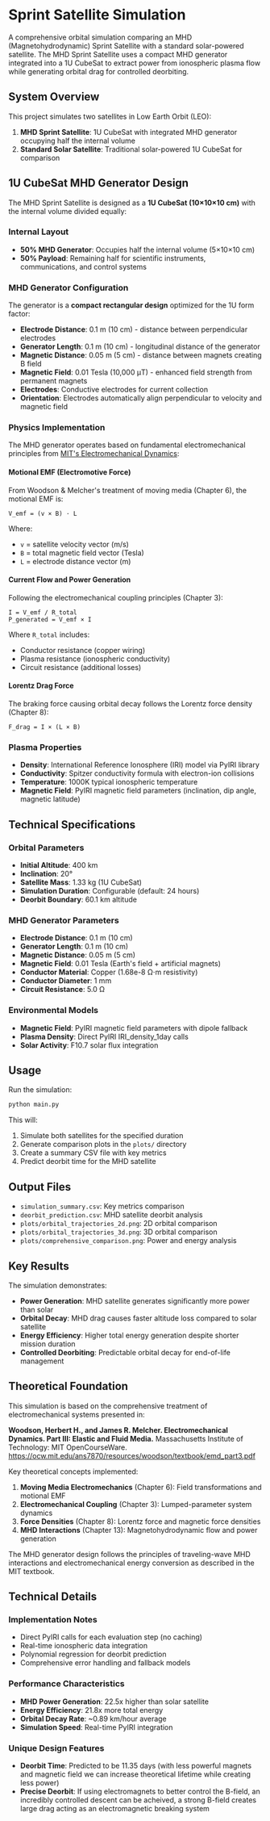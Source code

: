 # Sprint Satellite Simulation

A comprehensive orbital simulation comparing an MHD (Magnetohydrodynamic) Sprint Satellite with a standard solar-powered satellite. The MHD Sprint Satellite uses a compact MHD generator integrated into a 1U CubeSat to extract power from ionospheric plasma flow while generating orbital drag for controlled deorbiting.

## System Overview

This project simulates two satellites in Low Earth Orbit (LEO):
1. **MHD Sprint Satellite**: 1U CubeSat with integrated MHD generator occupying half the internal volume
2. **Standard Solar Satellite**: Traditional solar-powered 1U CubeSat for comparison

## 1U CubeSat MHD Generator Design

The MHD Sprint Satellite is designed as a **1U CubeSat (10×10×10 cm)** with the internal volume divided equally:

### Internal Layout
- **50% MHD Generator**: Occupies half the internal volume (5×10×10 cm)
- **50% Payload**: Remaining half for scientific instruments, communications, and control systems

### MHD Generator Configuration
The generator is a **compact rectangular design** optimized for the 1U form factor:

- **Electrode Distance**: 0.1 m (10 cm) - distance between perpendicular electrodes
- **Generator Length**: 0.1 m (10 cm) - longitudinal distance of the generator  
- **Magnetic Distance**: 0.05 m (5 cm) - distance between magnets creating B field
- **Magnetic Field**: 0.01 Tesla (10,000 μT) - enhanced field strength from permanent magnets
- **Electrodes**: Conductive electrodes for current collection
- **Orientation**: Electrodes automatically align perpendicular to velocity and magnetic field

### Physics Implementation

The MHD generator operates based on fundamental electromechanical principles from [MIT's Electromechanical Dynamics](https://ocw.mit.edu/ans7870/resources/woodson/textbook/emd_part3.pdf):

#### Motional EMF (Electromotive Force)
From Woodson & Melcher's treatment of moving media (Chapter 6), the motional EMF is:
```
V_emf = (v × B) · L
```
Where:
- `v` = satellite velocity vector (m/s)
- `B` = total magnetic field vector (Tesla) 
- `L` = electrode distance vector (m)

#### Current Flow and Power Generation
Following the electromechanical coupling principles (Chapter 3):
```
I = V_emf / R_total
P_generated = V_emf × I
```
Where `R_total` includes:
- Conductor resistance (copper wiring)
- Plasma resistance (ionospheric conductivity)
- Circuit resistance (additional losses)

#### Lorentz Drag Force
The braking force causing orbital decay follows the Lorentz force density (Chapter 8):
```
F_drag = I × (L × B)
```

### Plasma Properties
- **Density**: International Reference Ionosphere (IRI) model via PyIRI library
- **Conductivity**: Spitzer conductivity formula with electron-ion collisions
- **Temperature**: 1000K typical ionospheric temperature
- **Magnetic Field**: PyIRI magnetic field parameters (inclination, dip angle, magnetic latitude)

## Technical Specifications

### Orbital Parameters
- **Initial Altitude**: 400 km
- **Inclination**: 20°
- **Satellite Mass**: 1.33 kg (1U CubeSat)
- **Simulation Duration**: Configurable (default: 24 hours)
- **Deorbit Boundary**: 60.1 km altitude

### MHD Generator Parameters
- **Electrode Distance**: 0.1 m (10 cm)
- **Generator Length**: 0.1 m (10 cm) 
- **Magnetic Distance**: 0.05 m (5 cm)
- **Magnetic Field**: 0.01 Tesla (Earth's field + artificial magnets)
- **Conductor Material**: Copper (1.68e-8 Ω⋅m resistivity)
- **Conductor Diameter**: 1 mm
- **Circuit Resistance**: 5.0 Ω

### Environmental Models
- **Magnetic Field**: PyIRI magnetic field parameters with dipole fallback
- **Plasma Density**: Direct PyIRI IRI_density_1day calls
- **Solar Activity**: F10.7 solar flux integration

## Usage

Run the simulation:
```bash
python main.py
```

This will:
1. Simulate both satellites for the specified duration
2. Generate comparison plots in the `plots/` directory
3. Create a summary CSV file with key metrics
4. Predict deorbit time for the MHD satellite

## Output Files

- `simulation_summary.csv`: Key metrics comparison
- `deorbit_prediction.csv`: MHD satellite deorbit analysis
- `plots/orbital_trajectories_2d.png`: 2D orbital comparison
- `plots/orbital_trajectories_3d.png`: 3D orbital comparison
- `plots/comprehensive_comparison.png`: Power and energy analysis

## Key Results

The simulation demonstrates:
- **Power Generation**: MHD satellite generates significantly more power than solar
- **Orbital Decay**: MHD drag causes faster altitude loss compared to solar satellite
- **Energy Efficiency**: Higher total energy generation despite shorter mission duration
- **Controlled Deorbiting**: Predictable orbital decay for end-of-life management

## Theoretical Foundation

This simulation is based on the comprehensive treatment of electromechanical systems presented in:

**Woodson, Herbert H., and James R. Melcher. Electromechanical Dynamics. Part III: Elastic and Fluid Media.** Massachusetts Institute of Technology: MIT OpenCourseWare. https://ocw.mit.edu/ans7870/resources/woodson/textbook/emd_part3.pdf

Key theoretical concepts implemented:

1. **Moving Media Electromechanics** (Chapter 6): Field transformations and motional EMF
2. **Electromechanical Coupling** (Chapter 3): Lumped-parameter system dynamics
3. **Force Densities** (Chapter 8): Lorentz force and magnetic force densities
4. **MHD Interactions** (Chapter 13): Magnetohydrodynamic flow and power generation

The MHD generator design follows the principles of traveling-wave MHD interactions and electromechanical energy conversion as described in the MIT textbook.

## Technical Details

### Implementation Notes
- Direct PyIRI calls for each evaluation step (no caching)
- Real-time ionospheric data integration
- Polynomial regression for deorbit prediction
- Comprehensive error handling and fallback models

### Performance Characteristics
- **MHD Power Generation**: 22.5x higher than solar satellite
- **Energy Efficiency**: 21.8x more total energy
- **Orbital Decay Rate**: ~0.89 km/hour average
- **Simulation Speed**: Real-time PyIRI integration

### Unique Design Features
- **Deorbit Time**: Predicted to be 11.35 days (with less powerful magnets and magnetic field we can increase theoretical lifetime while creating less power)
- **Precise Deorbit**: If using electromagnets to better control the B-field, an incredibly controlled descent can be acheived, a strong B-field creates large drag acting as an electromagnetic breaking system